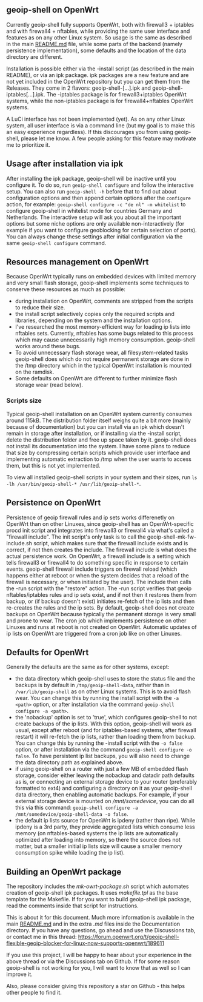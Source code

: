 ## geoip-shell on OpenWrt

Currently geoip-shell fully supports OpenWrt, both with firewall3 + iptables and with firewall4 + nftables, while providing the same user interface and features as on any other Linux system. So usage is the same as described in the main [README.md](/README.md) file, while some parts of the backend (namely persistence implementation), some defaults and the location of the data directory are different.

Installation is possible either via the -install script (as described in the main README), or via an ipk package. ipk packages are a new feature and are not yet included in the OpenWrt repository but you can get them from the Releases. They come in 2 flavors: geoip-shell-[...].ipk and geoip-shell-iptables[...].ipk. The -iptables package is for firewall3+iptables OpenWrt systems, while the non-iptables package is for firewall4+nftables OpenWrt systems.

A LuCi interface has not been implemented (yet). As on any other Linux system, all user interface is via a command line (but my goal is to make this an easy experience regardless). If this discourages you from using geoip-shell, please let me know. A few people asking for this feature may motivate me to prioritize it.

## Usage after installation via ipk
After installing the ipk package, geoip-shell will be inactive until you configure it. To do so, run `geoip-shell configure` and follow the interactive setup. You can also run `geoip-shell -h` before that to find out about configuration options and then append certain options after the `configure` action, for example: `geoip-shell configure -c "de nl" -m whitelist` to configure geoip-shell in whitelist mode for countries Germany and Netherlands. The interactive setup will ask you about all the important options but some niche options are only available non-interactively (for example if you want to configure geoblocking for certain selection of ports). You can always change these settings after initial configuration via the same `geoip-shell configure` command.

## Resources management on OpenWrt
Because OpenWrt typically runs on embedded devices with limited memory and very small flash storage, geoip-shell implements some techniques to conserve these resources as much as possible:
- during installation on OpenWrt, comments are stripped from the scripts to reduce their size.
- the install script selectively copies only the required scripts and libraries, depending on the system and the installation options.
- I've researched the most memory-efficient way for loading ip lists into nftables sets. Currently, nftables has some bugs related to this process which may cause unnecessarily high memory consumption. geoip-shell works around these bugs.
- To avoid unnecessary flash storage wear, all filesystem-related tasks geoip-shell does which do not require permanent storage are done in the /tmp directory which in the typical OpenWrt installation is mounted on the ramdisk.
- Some defaults on OpenWrt are different to further minimize flash storage wear (read below).

### Scripts size
Typical geoip-shell installation on an OpenWrt system currently consumes around 115kB. The distribution folder itself weighs quite a bit more (mainly because of documentation) but you can install via an ipk which doesn't remain in storage after installation, or if installing via the -install script, delete the distribution folder and free up space taken by it. geoip-shell does not install its documentation into the system.
I have some plans to reduce that size by compressing certain scripts which provide user interface and implementing automatic extraction to /tmp when the user wants to access them, but this is not yet implemented.

To view all installed geoip-shell scripts in your system and their sizes, run `ls -lh /usr/bin/geoip-shell-* /usr/lib/geoip-shell-*`.

## Persistence on OpenWrt
Persistence of geoip firewall rules and ip sets works differenetly on OpenWrt than on other Linuxes, since geoip-shell has an OpenWrt-specific procd init script and integrates into firewall3 or firewall4 via what's called a "firewall include". The init script's only task is to call the geoip-shell-mk-fw-include.sh script, which makes sure that the firewall include exists and is correct, if not then creates the include. The firewall include is what does the actual persistence work. On OpenWrt, a firewall include is a setting which tells firewall3 or firewall4 to do something specific in response to certain events. geoip-shell firewall include triggers on firewall reload (which happens either at reboot or when the system decides that a reload of the firewall is necessary, or when initiated by the user). The include then calls the -run script with the "restore" action. The -run script verifies that geoip nftables/iptables rules and ip sets exist, and if not then it restores them from backup, or (if backup doesn't exist) initiates re-fetch of the ip lists and then re-creates the rules and the ip sets. By default, geoip-shell does not create backups on OpenWrt because typically the permanent storage is very small and prone to wear. The cron job which implements persistence on other Linuxes and runs at reboot is not created on OpenWrt. Automatic updates of ip lists on OpenWrt are triggered from a cron job like on other Linuxes.

## Defaults for OpenWrt
Generally the defaults are the same as for other systems, except:
- the data directory which geoip-shell uses to store the status file and the backups is by default in `/tmp/geoip-shell-data`, rather than in `/var/lib/geoip-shell` as on other Linux systems. This is to avoid flash wear. You can change this by running the install script with the `-a <path>` option, or after installation via the command `geoip-shell configure -a <path>`.
- the 'nobackup' option is set to 'true', which configures geoip-shell to not create backups of the ip lists. With this option, geoip-shell will work as usual, except after reboot (and for iptables-based systems, after firewall restart) it will re-fetch the ip lists, rather than loading them from backup. You can change this by running the -install script with the `-o false` option, or after installation via the command `geoip-shell configure -o false`. To have persistent ip list backups, you will also need to change the data directory path as explained above.
- if using geoip-shell on a router with just a few MB of embedded flash storage, consider either leaving the nobackup and datadir path defaults as is, or connecting an external storage device to your router (preferably formatted to ext4) and configuring a directory on it as your geoip-shell data directory, then enabling automatic backups. For example, if your external storage device is mounted on _/mnt/somedevice_, you can do all this via this command: `geoip-shell configure -a /mnt/somedevice/geoip-shell-data -o false`.
- the default ip lists source for OpenWrt is ipdeny (rather than ripe). While ipdeny is a 3rd party, they provide aggregated lists which consume less memory (on nftables-based systems the ip lists are automatically optimized after loading into memory, so there the source does not matter, but a smaller initial ip lists size will cause a smaller memory consumption spike while loading the ip list).

## Building an OpenWrt package
The repository includes the _mk-owrt-package.sh_ script which automates creation of geoip-shell ipk packages. It uses _makefile.tpl_ as the base template for the Makefile. If for you want to build geoip-shell ipk package, read the comments inside that script for instructions.

This is about it for this document. Much more information is available in the main [README.md](/README.md) and in the extra _.md_ files inside the Documentation directory. If you have any questions, go ahead and use the Discussions tab, or contact me in this thread:
https://forum.openwrt.org/t/geoip-shell-flexible-geoip-blocker-for-linux-now-supports-openwrt/189611

If you use this project, I will be happy to hear about your experience in the above thread or via the Discussions tab on Github. If for some reason geoip-shell is not working for you, I will want to know that as well so I can improve it.

Also, please consider giving this repository a star on Github - this helps other people to find it.